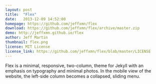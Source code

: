 ```yaml
---
layout: post
title:  "Flex"
date:   2013-12-09 14:52:00
homepage: https://github.com/jeffxmn/flex
download: https://github.com/jeffxmn/flex/archive/master.zip
demo: http://jeffxmn.github.io/flex
author: Jeff Martin
thumbnail: flex.png
license: MIT License
license_link: https://github.com/jeffxmn/flex/blob/master/LICENSE
---
```


Flex is a minimal, responsive, two-column, theme for Jekyll with an emphasis on typography and minimal photos. In the mobile view of the website, the left-side column becomes a collapsed, sliding menu.